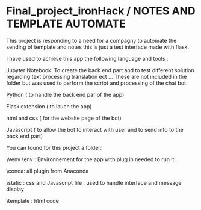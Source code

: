 # Final_project_ironHack / NOTES AND TEMPLATE AUTOMATE

This project is responding to a need for a compagny to automate the sending of template and notes this is just a test interface made with flask.

I have used to achieve this app the following language and tools :

Jupyter Notebook:
To create the back end part and to test different solution regarding text processing translation ect ...
These are not included in the folder but was used to perform the script and processing of the chat bot.

Python ( to handle the back end par of the app)

Flask extension ( to lauch the app)

html and css ( for the website page of the bot)

Javascript ( to allow the bot to interact with user and to send info to the back end part)

You can found for this project a folder:

\Venv \env :
Environnement for the app with plug in needed to run it.

\conda: all plugin from Anaconda

\static : css and Javascript file , used to handle interface and message display

\template : html code

